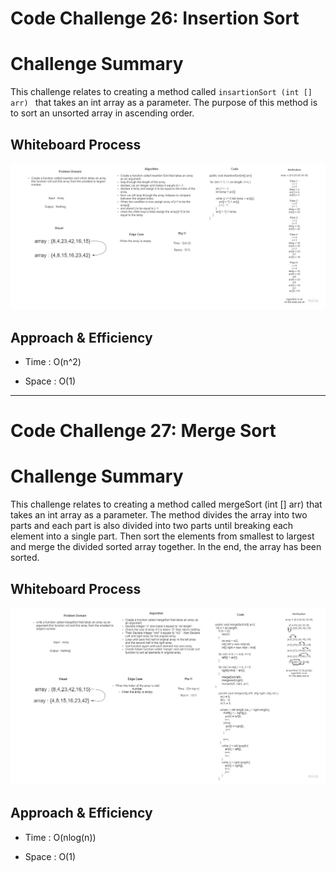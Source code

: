 # **Code Challenge 26: Insertion Sort**

# **Challenge Summary**

This challenge relates to creating a method called `insartionSort (int [] arr) ` that takes an int array as a parameter. The purpose of this method is to sort an unsorted array in ascending order.

## **Whiteboard Process**

![Insertion Sort](assets/insertion-sort.jpg)

## **Approach & Efficiency**

- Time : O(n^2)

- Space : O(1)

-------------------------------------------------------------------------------------------------------------

# **Code Challenge 27: Merge Sort**

# **Challenge Summary**

This challenge relates to creating a method called mergeSort (int [] arr) that takes an int array as a parameter. The method divides the array into two parts and each part is also divided into two parts until breaking each element into a single part.
Then sort the elements from smallest to largest and merge the divided sorted array together. In the end, the array has been sorted.

## **Whiteboard Process**

![Merge Sort](assets/merge-sort.jpg)

## **Approach & Efficiency**

- Time : O(nlog(n))

- Space : O(1)